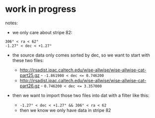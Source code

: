 # work in progress

notes:

- we only care about stripe 82:

```
306° < ra < 62°
-1.27° < dec < +1.27°
```

- the source data only comes sorted by dec, so we want to start with these two files:
  - http://irsadist.ipac.caltech.edu/wise-allwise/wise-allwise-cat-part25.gz - `-1.861900 < dec <= 0.746200`
  - http://irsadist.ipac.caltech.edu/wise-allwise/wise-allwise-cat-part26.gz - `0.746200 < dec <= 3.357000`

- then we want to import those two files into dat with a filter like this:
  - `-1.27° < dec < +1.27° && 306° < ra < 62`
  - then we know we only have data in stripe 82

